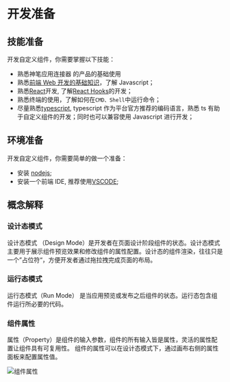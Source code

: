 # 开发准备

## 技能准备

开发自定义组件，你需要掌握以下技能：

- 熟悉神笔应用连接器 的产品的基础使用
- 熟悉[前端 Web 开发的基础知识](https://developer.mozilla.org/zh-CN/docs/Learn)，了解 Javascript；
- 熟悉[React](https://zh-hans.reactjs.org/docs/getting-started.html)开发, 了解[React Hooks](https://zh-hans.reactjs.org/docs/hooks-intro.html)的开发；
- 熟悉终端的使用，了解如何在`CMD、Shell`中运行命令；
- 尽量熟悉[typescript](https://www.typescriptlang.org/), typescript 作为平台官方推荐的编码语言，熟悉 ts 有助于自定义组件的开发；同时也可以兼容使用 Javascript 进行开发；

## 环境准备

开发自定义组件，你需要简单的做一个准备：

- 安装 [nodejs](https://nodejs.org/zh-cn/);
- 安装一个前端 IDE, 推荐使用[VSCODE](https://code.visualstudio.com/);

## 概念解释

### 设计态模式

设计态模式 （Design Mode）是开发者在页面设计阶段组件的状态。设计态模式主要用于展示组件预览效果和修改组件的属性配置。设计态的组件渲染，往往只是一个”占位符“，方便开发者通过拖拉拽完成页面的布局。

### 运行态模式

运行态模式（Run Mode） 是当应用预览或发布之后组件的状态。运行态包含组件运行所必要的代码。

### 组件属性

属性（Property）是组件的输入参数，组件的所有输入皆是属性，灵活的属性配置让组件具有可复用性。
组件的属性可以在设计态模式下，通过画布右侧的属性面板来配置属性值。

![组件属性](https://help.apaas.cloud.tencent.com/public/images/customcomponents/pagedesigner.png)